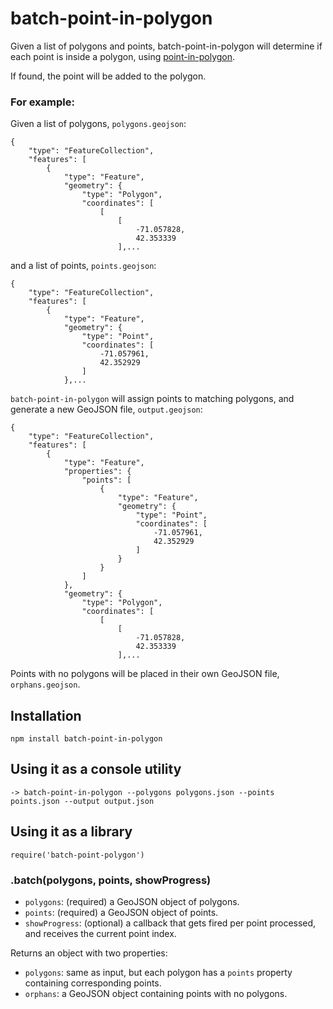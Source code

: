 batch-point-in-polygon
===============

Given a list of polygons and points, batch-point-in-polygon will determine if each point is inside a polygon, using [point-in-polygon](https://github.com/substack/point-in-polygon).

If found, the point will be added to the polygon.

### For example:

Given a list of polygons, `polygons.geojson`:

    {
        "type": "FeatureCollection",
        "features": [
            {
                "type": "Feature",
                "geometry": {
                    "type": "Polygon",
                    "coordinates": [
                        [
                            [
                                -71.057828,
                                42.353339
                            ],...

and a list of points, `points.geojson`:

    {
        "type": "FeatureCollection",
        "features": [
            {
                "type": "Feature",
                "geometry": {
                    "type": "Point",
                    "coordinates": [
                        -71.057961,
                        42.352929
                    ]
                },...

`batch-point-in-polygon` will assign points to matching polygons, and generate a new GeoJSON file, `output.geojson`:

    {
        "type": "FeatureCollection",
        "features": [
            {
                "type": "Feature",
                "properties": {
                    "points": [
                        {
                            "type": "Feature",
                            "geometry": {
                                "type": "Point",
                                "coordinates": [
                                    -71.057961,
                                    42.352929
                                ]
                            }
                        }
                    ]
                },
                "geometry": {
                    "type": "Polygon",
                    "coordinates": [
                        [
                            [
                                -71.057828,
                                42.353339
                            ],...

Points with no polygons will be placed in their own GeoJSON file, `orphans.geojson`.

## Installation

    npm install batch-point-in-polygon

## Using it as a console utility

    -> batch-point-in-polygon --polygons polygons.json --points points.json --output output.json

## Using it as a library

    require('batch-point-polygon')

### .batch(polygons, points, showProgress)

* `polygons`: (required) a GeoJSON object of polygons.
* `points`: (required) a GeoJSON object of points.
* `showProgress`: (optional) a callback that gets fired per point processed, and receives the current point index.
 
Returns an object with two properties:

* `polygons`: same as input, but each polygon has a `points` property containing corresponding points.
* `orphans`: a GeoJSON object containing points with no polygons.
